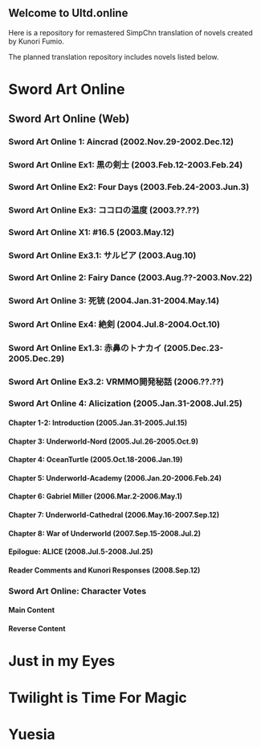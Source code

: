 ## Welcome to Ultd.online

Here is a repository for remastered SimpChn translation of novels created by Kunori Fumio.

The planned translation repository includes novels listed below.

# Sword Art Online
## Sword Art Online (Web)
### Sword Art Online 1: Aincrad (2002.Nov.29-2002.Dec.12)
### Sword Art Online Ex1: 黒の剣士 (2003.Feb.12-2003.Feb.24)
### Sword Art Online Ex2: Four Days (2003.Feb.24-2003.Jun.3)
### Sword Art Online Ex3: ココロの温度 (2003.??.??)
### Sword Art Online X1: #16.5 (2003.May.12)
### Sword Art Online Ex3.1: サルビア (2003.Aug.10)
### Sword Art Online 2: Fairy Dance (2003.Aug.??-2003.Nov.22)
### Sword Art Online 3: 死铳 (2004.Jan.31-2004.May.14)
### Sword Art Online Ex4: 絶剣 (2004.Jul.8-2004.Oct.10)
### Sword Art Online Ex1.3: 赤鼻のトナカイ (2005.Dec.23-2005.Dec.29)
### Sword Art Online Ex3.2: VRMMO開発秘話 (2006.??.??)
### Sword Art Online 4: Alicization (2005.Jan.31-2008.Jul.25)
#### Chapter 1-2: Introduction (2005.Jan.31-2005.Jul.15)
#### Chapter 3: Underworld-Nord (2005.Jul.26-2005.Oct.9)
#### Chapter 4: OceanTurtle (2005.Oct.18-2006.Jan.19)
#### Chapter 5: Underworld-Academy (2006.Jan.20-2006.Feb.24)
#### Chapter 6: Gabriel Miller (2006.Mar.2-2006.May.1)
#### Chapter 7: Underworld-Cathedral (2006.May.16-2007.Sep.12)
#### Chapter 8: War of Underworld (2007.Sep.15-2008.Jul.2)
#### Epilogue: ALICE (2008.Jul.5-2008.Jul.25)
#### Reader Comments and Kunori Responses (2008.Sep.12)
### Sword Art Online: Character Votes
#### Main Content
#### Reverse Content


# Just in my Eyes

# Twilight is Time For Magic

# Yuesia


